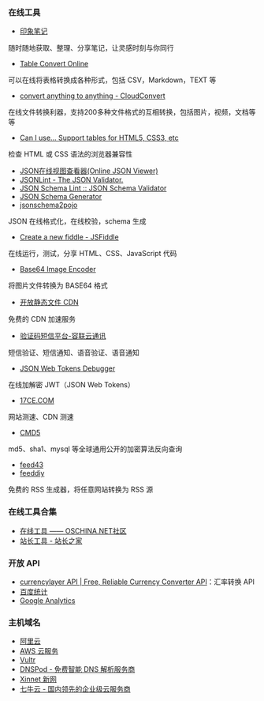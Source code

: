 ### 在线工具

* [印象笔记](https://www.yinxiang.com/)

随时随地获取、整理、分享笔记，让灵感时刻与你同行

* [Table Convert Online](https://tableconvert.com/)

可以在线将表格转换成各种形式，包括 CSV，Markdown，TEXT 等

* [convert anything to anything - CloudConvert](https://cloudconvert.com/)

在线文件转换利器，支持200多种文件格式的互相转换，包括图片，视频，文档等等

* [Can I use... Support tables for HTML5, CSS3, etc](https://caniuse.com/)

检查 HTML 或 CSS 语法的浏览器兼容性

* [JSON在线视图查看器(Online JSON Viewer)](https://www.bejson.com/jsonviewernew/)
* [JSONLint - The JSON Validator.](http://jsonlint.com/)
* [JSON Schema Lint :: JSON Schema Validator](http://jsonschemalint.com/draft4/#)
* [JSON Schema Generator](http://jsonschema.net/#/)
* [jsonschema2pojo](http://www.jsonschema2pojo.org/)

JSON 在线格式化，在线校验，schema 生成

* [Create a new fiddle - JSFiddle](http://jsfiddle.net/)

在线运行，测试，分享 HTML、CSS、JavaScript 代码

* [Base64 Image Encoder](https://www.base64-image.de/)

将图片文件转换为 BASE64 格式

* [开放静态文件 CDN](http://staticfile.org/)

免费的 CDN 加速服务

* [验证码短信平台-容联云通讯](https://www.yuntongxun.com/product/smscode.html)

短信验证、短信通知、语音验证、语音通知

* [JSON Web Tokens Debugger](https://jwt.io/#debugger-io)

在线加解密 JWT（JSON Web Tokens）

* [17CE.COM](https://www.17ce.com)

网站测速、CDN 测速

* [CMD5](https://www.cmd5.com/)

md5、sha1、mysql 等全球通用公开的加密算法反向查询

* [feed43](https://feed43.com/)
* [feeddiy](http://www.feeddiy.com/)

免费的 RSS 生成器，将任意网站转换为 RSS 源

### 在线工具合集

* [在线工具 —— OSCHINA.NET社区](http://tool.oschina.net/)
* [站长工具 - 站长之家](http://tool.chinaz.com/)

### 开放 API

* [currencylayer API | Free, Reliable Currency Converter API](https://currencylayer.com/)：汇率转换 API
* [百度统计](http://tongji.baidu.com)
* [Google Analytics](https://www.google.com/analytics/web)

### 主机域名

* [阿里云](https://www.aliyun.com/)
* [AWS 云服务](https://aws.amazon.com/cn/)
* [Vultr](https://www.vultr.com/)
* [DNSPod - 免费智能 DNS 解析服务商](https://www.dnspod.cn/)
* [Xinnet 新网](http://www.xinnet.com/index.html)
* [七牛云 - 国内领先的企业级云服务商](https://www.qiniu.com/)
